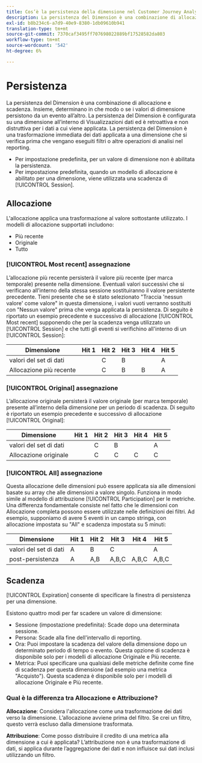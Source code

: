 ```yaml
---
title: Cos’è la persistenza della dimensione nel Customer Journey Analytics?
description: La persistenza del Dimension è una combinazione di allocazione e scadenza. Insieme, determinano in che modo o se i valori di dimensione persistono da un evento all’altro.
exl-id: b8b234c6-a7d9-40e9-8380-1db09610b941
translation-type: tm+mt
source-git-commit: 7370caf3495ff707698022889bf17528582da803
workflow-type: tm+mt
source-wordcount: '542'
ht-degree: 6%

---
```


# Persistenza

La persistenza del Dimension è una combinazione di allocazione e scadenza. Insieme, determinano in che modo o se i valori di dimensione persistono da un evento all’altro. La persistenza del Dimension è configurata su una dimensione all’interno di Visualizzazioni dati ed è retroattiva e non distruttiva per i dati a cui viene applicata. La persistenza del Dimension è una trasformazione immediata dei dati applicata a una dimensione che si verifica prima che vengano eseguiti filtri o altre operazioni di analisi nel reporting.

* Per impostazione predefinita, per un valore di dimensione non è abilitata la persistenza.
* Per impostazione predefinita, quando un modello di allocazione è abilitato per una dimensione, viene utilizzata una scadenza di [!UICONTROL Session].

## Allocazione

L&#39;allocazione applica una trasformazione al valore sottostante utilizzato. I modelli di allocazione supportati includono:

* Più recente
* Originale
* Tutto

### [!UICONTROL Most recent] assegnazione

L’allocazione più recente persisterà il valore più recente (per marca temporale) presente nella dimensione. Eventuali valori successivi che si verificano all’interno della stessa sessione sostituiranno il valore persistente precedente. Tieni presente che se è stato selezionato &quot;Traccia &#39;nessun valore&#39; come valore&quot; in questa dimensione, i valori vuoti verranno sostituiti con &quot;Nessun valore&quot; prima che venga applicata la persistenza. Di seguito è riportato un esempio precedente e successivo di allocazione [!UICONTROL Most recent] supponendo che per la scadenza venga utilizzato un [!UICONTROL Session] e che tutti gli eventi si verifichino all&#39;interno di un [!UICONTROL Session]:

| Dimensione | Hit 1 | Hit 2 | Hit 3 | Hit 4 | Hit 5 |
| --- | --- | --- | --- | --- | --- |
| valori del set di dati |  | C | B |  | A |
| Allocazione più recente |  | C | B | B | A |

### [!UICONTROL Original] assegnazione

L’allocazione originale persisterà il valore originale (per marca temporale) presente all’interno della dimensione per un periodo di scadenza. Di seguito è riportato un esempio precedente e successivo di allocazione [!UICONTROL Original]:

| Dimensione | Hit 1 | Hit 2 | Hit 3 | Hit 4 | Hit 5 |
| --- | --- | --- | --- | --- | --- |
| valori del set di dati |  | C | B |  | A |
| Allocazione originale |  | C | C | C | C |

### [!UICONTROL All] assegnazione

Questa allocazione delle dimensioni può essere applicata sia alle dimensioni basate su array che alle dimensioni a valore singolo. Funziona in modo simile al modello di attribuzione [!UICONTROL Participation] per le metriche. Una differenza fondamentale consiste nel fatto che le dimensioni con Allocazione completa possono essere utilizzate nelle definizioni dei filtri. Ad esempio, supponiamo di avere 5 eventi in un campo stringa, con allocazione impostata su &quot;All&quot; e scadenza impostata su 5 minuti:

| Dimensione | Hit 1 | Hit 2 | Hit 3 | Hit 4 | Hit 5 |
| --- | --- | --- | --- | --- | --- |
| valori del set di dati | A | B | C |  | A |
| post-persistenza | A | A,B | A,B,C | A,B,C | A,B,C |

## Scadenza

[!UICONTROL Expiration] consente di specificare la finestra di persistenza per una dimensione.

Esistono quattro modi per far scadere un valore di dimensione:

* Sessione (impostazione predefinita): Scade dopo una determinata sessione.
* Persona: Scade alla fine dell&#39;intervallo di reporting.
* Ora: Puoi impostare la scadenza del valore della dimensione dopo un determinato periodo di tempo o evento. Questa opzione di scadenza è disponibile solo per i modelli di allocazione Originale e Più recente.
* Metrica: Puoi specificare una qualsiasi delle metriche definite come fine di scadenza per questa dimensione (ad esempio una metrica &quot;Acquisto&quot;). Questa scadenza è disponibile solo per i modelli di allocazione Originale e Più recente.

### Qual è la differenza tra Allocazione e Attribuzione?

**Allocazione**: Considera l&#39;allocazione come una trasformazione dei dati verso la dimensione. L’allocazione avviene prima del filtro. Se crei un filtro, questo verrà escluso dalla dimensione trasformata.

**Attribuzione**: Come posso distribuire il credito di una metrica alla dimensione a cui è applicata? L’attribuzione non è una trasformazione di dati, si applica durante l’aggregazione dei dati e non influisce sui dati inclusi utilizzando un filtro.
